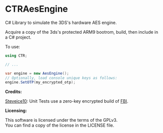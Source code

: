 # CTRAesEngine
C# Library to simulate the 3DS's hardware AES engine.

Acquire a copy of the 3ds's protected ARM9 bootrom, build, then include in a C# project.

To use:
```C#
using CTR;

// ...

var engine = new AesEngine();
// Optionally, load console unique keys as follows:
engine.SetOTP(my_encrypted_otp);
```

**Credits:**

[Steveice10](https://github.com/Steveice10): Unit Tests use a zero-key encrypted build of [FBI](https://github.com/Steveice10/FBI).

**Licensing:**

This software is licensed under the terms of the GPLv3.  
You can find a copy of the license in the LICENSE file.
